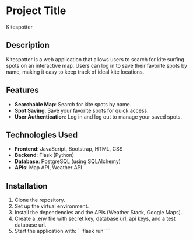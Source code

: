 # Project Title
Kitespotter

## Description
Kitespotter is a web application that allows users to search for kite surfing spots on an interactive map. Users can log in to save their favorite spots by name, making it easy to keep track of ideal kite locations.

## Features
- **Searchable Map**: Search for kite spots by name.
- **Spot Saving**: Save your favorite spots for quick access.
- **User Authentication**: Log in and log out to manage your saved spots.

## Technologies Used
- **Frontend**: JavaScript, Bootstrap, HTML, CSS
- **Backend**: Flask (Python)
- **Database**: PostgreSQL (using SQLAlchemy)
- **APIs**: Map API, Weather API

## Installation
1. Clone the repository.
2. Set up the virtual environment.
3. Install the dependencies and the APIs (Weather Stack, Google Maps).
4. Create a .env file with secret key, database url, api keys, and a test database url.
5. Start the application with:
	```flask run````
